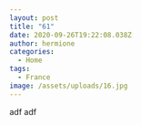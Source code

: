 ```yaml
---
layout: post
title: "61"
date: 2020-09-26T19:22:08.038Z
author: hermione
categories:
  - Home
tags:
  - France
image: /assets/uploads/16.jpg
---
```

adf
adf